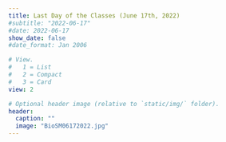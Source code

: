 ```yaml
---
title: Last Day of the Classes (June 17th, 2022)
#subtitle: "2022-06-17"
#date: 2022-06-17
show_date: false
#date_format: Jan 2006

# View.
#   1 = List
#   2 = Compact
#   3 = Card
view: 2

# Optional header image (relative to `static/img/` folder).
header:
  caption: ""
  image: "BioSM06172022.jpg"
---
```

